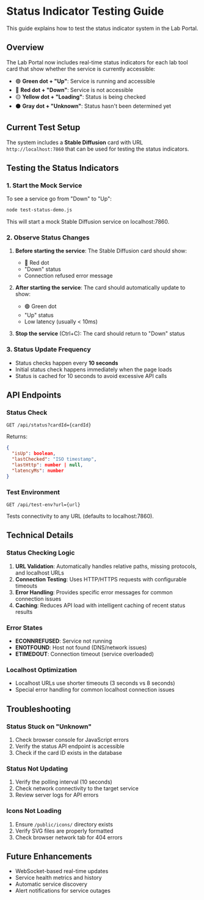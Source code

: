 # Status Indicator Testing Guide

This guide explains how to test the status indicator system in the Lab Portal.

## Overview

The Lab Portal now includes real-time status indicators for each lab tool card that show whether the service is currently accessible:

- 🟢 **Green dot + "Up"**: Service is running and accessible
- 🔴 **Red dot + "Down"**: Service is not accessible
- 🟡 **Yellow dot + "Loading"**: Status is being checked
- ⚫ **Gray dot + "Unknown"**: Status hasn't been determined yet

## Current Test Setup

The system includes a **Stable Diffusion** card with URL `http://localhost:7860` that can be used for testing the status indicators.

## Testing the Status Indicators

### 1. Start the Mock Service

To see a service go from "Down" to "Up":

```bash
node test-status-demo.js
```

This will start a mock Stable Diffusion service on localhost:7860.

### 2. Observe Status Changes

1. **Before starting the service**: The Stable Diffusion card should show:
   - 🔴 Red dot
   - "Down" status
   - Connection refused error message

2. **After starting the service**: The card should automatically update to show:
   - 🟢 Green dot  
   - "Up" status
   - Low latency (usually < 10ms)

3. **Stop the service** (Ctrl+C): The card should return to "Down" status

### 3. Status Update Frequency

- Status checks happen every **10 seconds**
- Initial status check happens immediately when the page loads
- Status is cached for 10 seconds to avoid excessive API calls

## API Endpoints

### Status Check
```
GET /api/status?cardId={cardId}
```

Returns:
```json
{
  "isUp": boolean,
  "lastChecked": "ISO timestamp",
  "lastHttp": number | null,
  "latencyMs": number
}
```

### Test Environment
```
GET /api/test-env?url={url}
```

Tests connectivity to any URL (defaults to localhost:7860).

## Technical Details

### Status Checking Logic

1. **URL Validation**: Automatically handles relative paths, missing protocols, and localhost URLs
2. **Connection Testing**: Uses HTTP/HTTPS requests with configurable timeouts
3. **Error Handling**: Provides specific error messages for common connection issues
4. **Caching**: Reduces API load with intelligent caching of recent status results

### Error States

- **ECONNREFUSED**: Service not running
- **ENOTFOUND**: Host not found (DNS/network issues)
- **ETIMEDOUT**: Connection timeout (service overloaded)

### Localhost Optimization

- Localhost URLs use shorter timeouts (3 seconds vs 8 seconds)
- Special error handling for common localhost connection issues

## Troubleshooting

### Status Stuck on "Unknown"

1. Check browser console for JavaScript errors
2. Verify the status API endpoint is accessible
3. Check if the card ID exists in the database

### Status Not Updating

1. Verify the polling interval (10 seconds)
2. Check network connectivity to the target service
3. Review server logs for API errors

### Icons Not Loading

1. Ensure `/public/icons/` directory exists
2. Verify SVG files are properly formatted
3. Check browser network tab for 404 errors

## Future Enhancements

- WebSocket-based real-time updates
- Service health metrics and history
- Automatic service discovery
- Alert notifications for service outages
